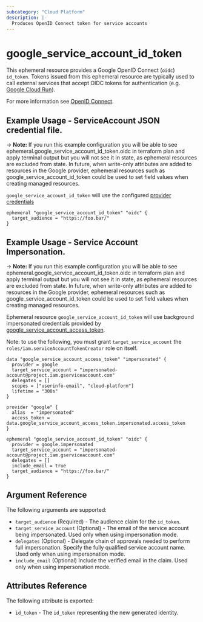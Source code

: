```yaml
---
subcategory: "Cloud Platform"
description: |-
  Produces OpenID Connect token for service accounts
---
```


# google_service_account_id_token

This ephemeral resource provides a Google OpenID Connect (`oidc`) `id_token`.  Tokens issued from this ephemeral resource are typically used to call external services that accept OIDC tokens for authentication (e.g. [Google Cloud Run](https://cloud.google.com/run/docs/authenticating/service-to-service)).

For more information see
[OpenID Connect](https://openid.net/specs/openid-connect-core-1_0.html#IDToken).

## Example Usage - ServiceAccount JSON credential file.

-> **Note:** If you run this example configuration you will be able to see ephemeral.google_service_account_id_token.oidc in terraform plan and apply terminal output but you will not see it in state, as ephemeral resources are excluded from state. In future, when write-only attributes are added to resources in the Google provider, ephemeral resources such as google_service_account_id_token could be used to set field values when creating managed resources.

  `google_service_account_id_token` will use the configured [provider credentials](https://registry.terraform.io/providers/hashicorp/google/latest/docs/guides/provider_reference#credentials-1)

  ```hcl
  ephemeral "google_service_account_id_token" "oidc" {
    target_audience = "https://foo.bar/"
  }
  ```

## Example Usage - Service Account Impersonation.

-> **Note:** If you run this example configuration you will be able to see ephemeral.google_service_account_id_token.oidc in terraform plan and apply terminal output but you will not see it in state, as ephemeral resources are excluded from state. In future, when write-only attributes are added to resources in the Google provider, ephemeral resources such as google_service_account_id_token could be used to set field values when creating managed resources.

  Ephemeral resource `google_service_account_id_token` will use background impersonated credentials provided by [google_service_account_access_token](https://registry.terraform.io/providers/hashicorp/google/latest/docs/data-sources/service_account_access_token).

  Note: to use the following, you must grant `target_service_account` the
  `roles/iam.serviceAccountTokenCreator` role on itself.

  ```hcl
  data "google_service_account_access_token" "impersonated" {
    provider = google
    target_service_account = "impersonated-account@project.iam.gserviceaccount.com"
    delegates = []
    scopes = ["userinfo-email", "cloud-platform"]
    lifetime = "300s"
  }

  provider "google" {
    alias  = "impersonated"
    access_token = data.google_service_account_access_token.impersonated.access_token
  }

  ephemeral "google_service_account_id_token" "oidc" {
    provider = google.impersonated
    target_service_account = "impersonated-account@project.iam.gserviceaccount.com"
    delegates = []
    include_email = true
    target_audience = "https://foo.bar/"
  }

  ```

## Argument Reference

The following arguments are supported:

* `target_audience` (Required) - The audience claim for the `id_token`.
* `target_service_account` (Optional) - The email of the service account being impersonated.  Used only when using impersonation mode.
* `delegates` (Optional) - Delegate chain of approvals needed to perform full impersonation. Specify the fully qualified service account name.   Used only when using impersonation mode.
* `include_email` (Optional) Include the verified email in the claim. Used only when using impersonation mode.

## Attributes Reference

The following attribute is exported:

* `id_token` - The `id_token` representing the new generated identity.
